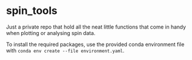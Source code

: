 # spin_tools
Just a private repo that hold all the neat little functions that come in handy when plotting or analysing spin data.

To install the required packages, use the provided conda environment file with
`conda env create --file environment.yaml`.

